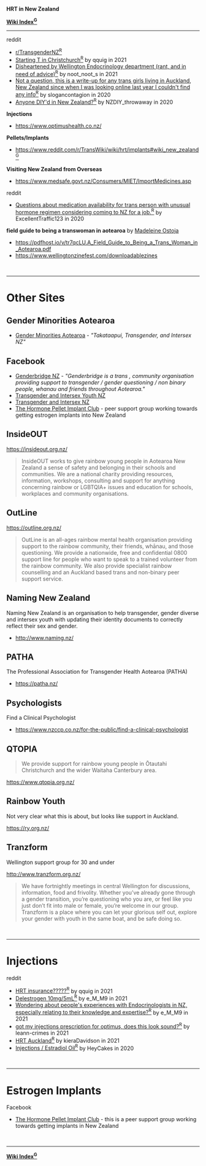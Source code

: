 **HRT in New Zealand**

**[Wiki Index<sup>G</sup>](https://github.com/zp100/Transgender_Surgeries/tree/main/TransWiki/wiki/index/index.md)**

---

reddit

* [r/TransgenderNZ<sup>R</sup>](https://www.reddit.com/r/TransgenderNZ)
* [Starting T in Christchurch<sup>R</sup>](https://www.reddit.com/r/TransgenderNZ/comments/ptlhud/starting_t_in_christchurch/) by qquig in 2021
* [Disheartened by Wellington Endocrinology department (rant, and in need of advice)<sup>R</sup>](https://www.reddit.com/r/TransgenderNZ/comments/pcilg1/disheartened_by_wellington_endocrinology/) by noot_noot_s in 2021
* [Not a question, this is a write-up for any trans girls living in Auckland, New Zealand since when I was looking online last year I couldn't find any info<sup>R</sup>](https://www.reddit.com/r/AskMtFHRT/comments/f3mqh2/not_a_question_this_is_a_writeup_for_any_trans/) by slogancontagion in 2020
* [Anyone DIY'd in New Zealand?<sup>R</sup>](https://www.reddit.com/r/TransDIY/comments/f4i0yc/anyone_diyd_in_new_zealand/) by NZDIY_throwaway in 2020

**Injections**

* https://www.optimushealth.co.nz/

**Pellets/Implants**

* [https://www.reddit.com/r/TransWiki/wiki/hrt/implants#wiki_new_zealand<sup>G</sup>](https://github.com/zp100/Transgender_Surgeries/tree/main/TransWiki/wiki/hrt/implants/implants.md#new-zealand)

**Visiting New Zealand from Overseas**

* https://www.medsafe.govt.nz/Consumers/MIET/ImportMedicines.asp

reddit

* [Questions about medication availability for trans person with unusual hormone regimen considering coming to NZ for a job.<sup>R</sup>](https://www.reddit.com/r/TransgenderNZ/comments/hrg82t/questions_about_medication_availability_for_trans/) by ExcellentTraffic123 in 2020

**field guide to being a transwoman in aotearoa** by [Madeleine Ostoja](https://madeleineostoja.com/about)

* https://pdfhost.io/v/tr7qcLU.A_Field_Guide_to_Being_a_Trans_Woman_in_Aotearoa.pdf
* https://www.wellingtonzinefest.com/downloadablezines

<br />

---

# Other Sites

## Gender Minorities Aotearoa

* [Gender Minorities Aotearoa](https://genderminorities.com/) - *"Takataapui, Transgender, and Intersex NZ"*

## Facebook

* [Genderbridge NZ](https://www.facebook.com/GenderbridgeNZ/) - *"Genderbridge is a trans , community organisation providing support to transgender / gender questioning / non binary people, whanau and friends throughout Aotearoa."*
* [Transgender and Intersex Youth NZ](https://www.facebook.com/youthNZ/)
* [Transgender and Intersex NZ](https://www.facebook.com/groups/1574586646110552)
* [The Hormone Pellet Implant Club](https://www.facebook.com/groups/611449696067613) - peer support group working towards getting estrogen implants into New Zealand

## InsideOUT

https://insideout.org.nz/

> InsideOUT works to give rainbow young people in Aotearoa New Zealand a sense of safety and belonging in their schools and communities. We are a national charity providing resources, information, workshops, consulting and support for anything concerning rainbow or LGBTQIA+ issues and education for schools, workplaces and community organisations.

## OutLine

https://outline.org.nz/

> OutLine is an all-ages rainbow mental health organisation providing support to the rainbow community, their friends, whānau, and those questioning. We provide a nationwide, free and confidential 0800 support line for people who want to speak to a trained volunteer from the rainbow community. We also provide specialist rainbow counselling and an Auckland based trans and non-binary peer support service.

## Naming New Zealand

Naming New Zealand is an organisation to help transgender, gender diverse and intersex youth with updating their identity documents to correctly reflect their sex and gender. 

* http://www.naming.nz/

## PATHA

The Professional Association for Transgender Health Aotearoa (PATHA)

* https://patha.nz/

## Psychologists

Find a Clinical Psychologist

* https://www.nzccp.co.nz/for-the-public/find-a-clinical-psychologist

## QTOPIA

> We provide support for rainbow young people in Ōtautahi Christchurch and the wider Waitaha Canterbury area. 

https://www.qtopia.org.nz/

## Rainbow Youth

Not very clear what this is about, but looks like support in Auckland.

https://ry.org.nz/

## Tranzform

Wellington support group for 30 and under

http://www.tranzform.org.nz/

> We have fortnightly meetings in central Wellington for discussions, information, food and frivolity. Whether you’ve already gone through a gender transition, you’re questioning who you are, or feel like you just don’t fit into male or female, you’re welcome in our group. Tranzform is a place where you can let your glorious self out, explore your gender with youth in the same boat, and be safe doing so.

<br />

****
# Injections

reddit

* [HRT insurance?????<sup>R</sup>](https://www.reddit.com/r/TransgenderNZ/comments/pud1w7/hrt_insurance/) by qquig in 2021
* [Delestrogen 10mg/5mL<sup>R</sup>](https://www.reddit.com/r/TransgenderNZ/comments/orso6z/delestrogen_10mg5ml/) by e_M_M9 in 2021
* [Wondering about people's experiences with Endocrinologists in NZ, especially relating to their knowledge and expertise?<sup>R</sup>](https://www.reddit.com/r/TransgenderNZ/comments/oola5n/wondering_about_peoples_experiences_with/) by e_M_M9 in 2021
* [got my injections prescription for optimus, does this look sound?<sup>R</sup>](https://www.reddit.com/r/TransgenderNZ/comments/obbc5b/got_my_injections_prescription_for_optimus_does/) by leann-crimes in 2021
* [HRT Auckland<sup>R</sup>](https://www.reddit.com/r/TransgenderNZ/comments/nrrh15/hrt_auckland/) by kieraDavidson in 2021
* [Injections / Estradiol Oil<sup>R</sup>](https://www.reddit.com/r/TransgenderNZ/comments/hmsz3i/injections_estradiol_oil/) by HeyCakes in 2020

<br />

****
# Estrogen Implants

Facebook

* [The Hormone Pellet Implant Club](https://www.facebook.com/groups/611449696067613) - this is a peer support group working towards getting implants in New Zealand

<br />

---

**[Wiki Index<sup>G</sup>](https://github.com/zp100/Transgender_Surgeries/tree/main/TransWiki/wiki/index/index.md)**
